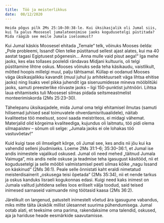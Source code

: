 ```yaml
---
title:  Töö ja meisterlikkus  
date:  08/12/2020  
---
```


`Heida põgus pilk 2Ms 25:10–30:38-le. Kui üksikasjalik oli Jumal siis, kui Ta palus Moosesel jumalateenimise jaoks kogudusetelgi püstitada? Mida räägib see meile Jumala iseloomust?`

Kui Jumal käskis Moosesel ehitada „Temale“ telk, võinuks Mooses öelda: „Pole probleemi, Issand! Olen telke püstitanud sellest ajast alates, kui ma 40 aastat tagasi Egiptusest põgenesin… Anna mulle vaid pisut aega!“ Iga mehe jaoks, kes elas tollases pooleldi rändavas Midjani kultuuris, oli telgi püstitamine lihtne oskus. Mooses võinuks seda teha käsikaudu, vaistlikult, mõtted hoopis millelgi muul, palju tähtsamal. Küllap ei oodanud Mooses väga üksikasjalikku kavandit (muul juhul ju arhitektuurselt väga lihtsa ehitise jaoks) ning lisaks veel pikka juhendit iga siseruumidesse mineva mööblitüki jaoks, samuti preesterlike rõivaste jaoks – ligi 150-punktist juhtnööri. Lihtsa laua ehitamiseks tuli Moosesel silmas pidada seitsmeastmelist monteerimiskorda (2Ms 25:23–30).

Tähelepanu üksikasjadele, mida Jumal oma telgi ehitamisel ilmutas (samuti hilisemad juhised seal toimuvatele ohverdamisrituaalidele), näitab kvaliteetse töö meelsust, soovi saada meistriteos, ei midagi vähemat. Materjalid olid kõrgeima kvaliteediga, kujundus oli laitmatu, töö pidi olema silmapaistev – sõnum oli selge: „Jumala jaoks ei ole lohakas töö vastuvõetav!“

Kuid kuigi tase oli ilmselgelt kõrge, oli Jumal see, kes andis nii jõu kui ka vahendid selleni jõudmiseks. Loeme 2Ms 31:1–6; 35:30–36:1, et Jumal ise andis inimestele vajalikud oskused. Jumal oli need mehed „täitnud Jumala Vaimuga“, mis andis neile oskuse ja teadmise teha igasugust käsitööd, nii et kogudusetelgi ja selle mööbli valmistamisel peeti silmas kõike „nagu Issand on käskinud“ (2Ms 36:1). Peale selle õnnistati kaht eraldi nimetatud meisterdisainerit „oskusega teisi õpetada“ (2Ms 35:34), nii et nende tarkus ja oskus kanduks Iisraeli kogukonnas edasi. Kuigi need kaks inimest on Jumala valitud juhtidena selles loos eriliselt välja toodud, said teised inimesed sarnaseid vaimuande ning töötasid kaasa (2Ms 36:2).

Järelikult on langenud, patustelt inimestelt võetud ära igasugune vabandus, miks mitte täita ükskõik millist ülesannet suurima pühendumisega. Jumal ootab alati, et teeksime oma parima, rakendaksime oma talendid, oskused, aja ja hariduse heade eesmärkide saavutamisse.
